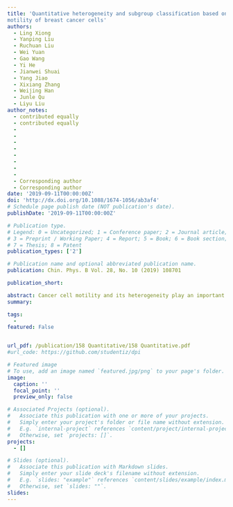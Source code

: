 ```yaml
---
title: 'Quantitative heterogeneity and subgroup classification based on
motility of breast cancer cells'
authors:
  - Ling Xiong
  - Yanping Liu
  - Ruchuan Liu
  - Wei Yuan
  - Gao Wang
  - Yi He
  - Jianwei Shuai
  - Yang Jiao
  - Xixiang Zhang
  - Weijing Han
  - Junle Qu
  - Liyu Liu
author_notes:
  - contributed equally
  - contributed equally
  - 
  - 
  - 
  - 
  - 
  - 
  - 
  - 
  - Corresponding author
  - Corresponding author
date: '2019-09-11T00:00:00Z'
doi: 'http://dx.doi.org/10.1088/1674-1056/ab3af4'
# Schedule page publish date (NOT publication's date).
publishDate: '2019-09-11T00:00:00Z'

# Publication type.
# Legend: 0 = Uncategorized; 1 = Conference paper; 2 = Journal article;
# 3 = Preprint / Working Paper; 4 = Report; 5 = Book; 6 = Book section;
# 7 = Thesis; 8 = Patent
publication_types: ['2']

# Publication name and optional abbreviated publication name.
publication: Chin. Phys. B Vol. 28, No. 10 (2019) 108701

publication_short: 

abstract: Cancer cell motility and its heterogeneity play an important role in metastasis, which is responsible for death of 90% of cancer patients. Here, in combination with a microfluidic technique, single-cell tracking, and systematic motility analysis,we present a rapid and quantitative approach to judge the motility heterogeneity of breast cancer cells MDA-MB-231 and MCF-7 in a well-defined three-dimensional (3D) microenvironment with controllable conditions. Following this approach identification of highly mobile active cells in a medium with epithelial growth factor will provide a practical tool for cell invasion and metastasis investigation of multiple cancer cell types, including primary cells. Further, this approach could potentially become a speedy (∼hours) and efficient tool for basic and clinical diagnosis.
summary: 

tags:
  - 
featured: False


url_pdf: /publication/158 Quantitative/158 Quantitative.pdf
#url_code: https://github.com/studentiz/dpi

# Featured image
# To use, add an image named `featured.jpg/png` to your page's folder.
image:
  caption: ''
  focal_point: ''
  preview_only: false

# Associated Projects (optional).
#   Associate this publication with one or more of your projects.
#   Simply enter your project's folder or file name without extension.
#   E.g. `internal-project` references `content/project/internal-project/index.md`.
#   Otherwise, set `projects: []`.
projects:
  - []

# Slides (optional).
#   Associate this publication with Markdown slides.
#   Simply enter your slide deck's filename without extension.
#   E.g. `slides: "example"` references `content/slides/example/index.md`.
#   Otherwise, set `slides: ""`.
slides:
---
```



